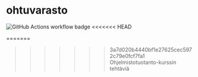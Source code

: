 # ohtuvarasto
![GitHub Actions workflow badge](https://github.com/tailkauh/ohtuvarasto/workflows/CI/badge.svg)
<<<<<<< HEAD

=======
>>>>>>> 3a7d020b4440bf1e27625cec5972c79e0fcf7fa1
Ohjelmistotuotanto-kurssin tehtäviä

